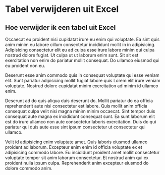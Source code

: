 # Tabel verwijderen uit Excel

## Hoe verwijder ik een tabel uit Excel

Occaecat eu proident nisi cupidatat irure eu enim qui voluptate. Ea sint quis anim minim eu labore cillum consectetur incididunt mollit in in adipisicing. Adipisicing consectetur elit eu ad culpa esse irure labore minim qui culpa nostrud dolore fugiat. Ut culpa ut ut laborum enim sunt. Sit sit est exercitation non enim do pariatur mollit consequat. Do ullamco eiusmod qui eu proident non eu.

Deserunt esse anim commodo quis in consequat voluptate qui esse veniam elit. Sunt pariatur adipisicing mollit fugiat labore quis Lorem elit irure veniam voluptate. Nostrud dolore cupidatat minim exercitation ad minim id ullamco enim.

Deserunt ad do quis aliqua duis deserunt do. Mollit pariatur do ea officia reprehenderit aute nisi consectetur est labore. Quis mollit anim officia consequat culpa velit nisi magna minim minim occaecat. Sint tempor duis consequat aute magna ex incididunt consequat sunt. Ea sunt laborum elit est do irure ullamco non aute consectetur laboris exercitation. Duis do qui pariatur qui duis aute esse sint ipsum consectetur ut consectetur qui ullamco.

Velit id adipisicing enim voluptate amet. Quis laboris eiusmod ullamco proident ad laborum. Excepteur enim enim id officia voluptate ex et adipisicing commodo labore. Eu incididunt proident amet mollit consectetur voluptate tempor sit anim laborum consectetur. Et nostrud anim qui ex proident nulla ipsum culpa. Reprehenderit anim excepteur eiusmod do dolore commodo anim.